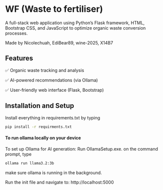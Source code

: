 # WF (Waste to fertiliser) 
A full-stack web application using Python’s Flask framework, HTML, Bootstrap CSS, and JavaScript to optimize organic waste conversion processes.

Made by Nicolechuah, EdiBear89, wine-2025, X14B7

## Features
✅ Organic waste tracking and analysis

✅ AI-powered recommendations (via Ollama)

✅ User-friendly web interface (Flask, Bootstrap)



## Installation and Setup
Install everything in requirements.txt by typing 
```bash 
pip install -r requirments.txt
```

#### To run ollama locally on your device
To set up Ollama for AI generation: Run OllamaSetup.exe. on the command prompt, type
```bash
ollama run llama3.2:3b
```
make sure ollama is running in the background.

Run the init file and navigate to: http://localhost:5000
